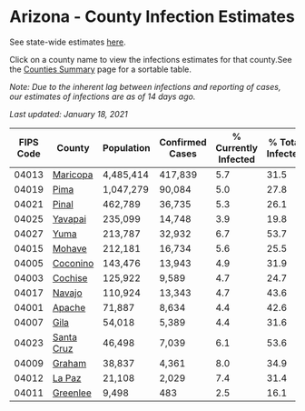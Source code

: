 # Arizona - County Infection Estimates

See state-wide estimates [here](/infections/us-az).

Click on a county name to view the infections estimates for that county.See the [Counties Summary](/infections/summary-counties) page for a sortable table.

*Note: Due to the inherent lag between infections and reporting of cases, our estimates of infections are as of 14 days ago.*

*Last updated: January 18, 2021*

|   FIPS Code |                   County |   Population |   Confirmed Cases |   % Currently Infected |   % Total Infected |
|-------------|--------------------------|--------------|-------------------|------------------------|--------------------|
|       04013 |     [Maricopa](maricopa) |    4,485,414 |           417,839 |                    5.7 |               31.5 |
|       04019 |             [Pima](pima) |    1,047,279 |            90,084 |                    5.0 |               27.8 |
|       04021 |           [Pinal](pinal) |      462,789 |            36,735 |                    5.3 |               26.1 |
|       04025 |       [Yavapai](yavapai) |      235,099 |            14,748 |                    3.9 |               19.8 |
|       04027 |             [Yuma](yuma) |      213,787 |            32,932 |                    6.7 |               53.7 |
|       04015 |         [Mohave](mohave) |      212,181 |            16,734 |                    5.6 |               25.5 |
|       04005 |     [Coconino](coconino) |      143,476 |            13,943 |                    4.9 |               31.9 |
|       04003 |       [Cochise](cochise) |      125,922 |             9,589 |                    4.7 |               24.7 |
|       04017 |         [Navajo](navajo) |      110,924 |            13,343 |                    4.7 |               43.6 |
|       04001 |         [Apache](apache) |       71,887 |             8,634 |                    4.4 |               42.6 |
|       04007 |             [Gila](gila) |       54,018 |             5,389 |                    4.4 |               31.6 |
|       04023 | [Santa Cruz](santa-cruz) |       46,498 |             7,039 |                    6.1 |               53.6 |
|       04009 |         [Graham](graham) |       38,837 |             4,361 |                    8.0 |               34.9 |
|       04012 |         [La Paz](la-paz) |       21,108 |             2,029 |                    7.4 |               31.4 |
|       04011 |     [Greenlee](greenlee) |        9,498 |               483 |                    2.5 |               16.1 |